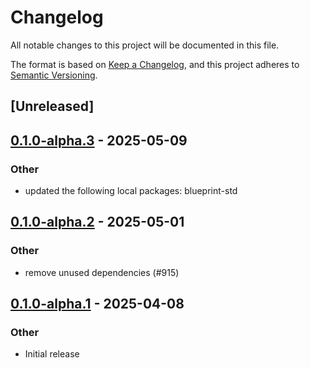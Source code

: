 # Changelog

All notable changes to this project will be documented in this file.

The format is based on [Keep a Changelog](https://keepachangelog.com/en/1.0.0/),
and this project adheres to [Semantic Versioning](https://semver.org/spec/v2.0.0.html).

## [Unreleased]

## [0.1.0-alpha.3](https://github.com/tangle-network/blueprint/compare/blueprint-build-utils-v0.1.0-alpha.2...blueprint-build-utils-v0.1.0-alpha.3) - 2025-05-09

### Other

- updated the following local packages: blueprint-std

## [0.1.0-alpha.2](https://github.com/tangle-network/blueprint/compare/blueprint-build-utils-v0.1.0-alpha.1...blueprint-build-utils-v0.1.0-alpha.2) - 2025-05-01

### Other

- remove unused dependencies (#915)

## [0.1.0-alpha.1](https://github.com/tangle-network/blueprint/releases/tag/blueprint-build-utils-v0.1.0-alpha.1) - 2025-04-08

### Other

- Initial release
